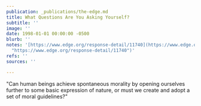 ```yaml
---
publication: _publications/the-edge.md
title: What Questions Are You Asking Yourself?
subtitle: ''
image: ''
date: 1998-01-01 00:00:00 -0500
blurb: ''
notes: '[https://www.edge.org/response-detail/11740](https://www.edge.org/response-detail/11740
  "https://www.edge.org/response-detail/11740")'
refs: ''
sources: ''

---
```

"Can human beings achieve spontaneous morality by opening ourselves further to some basic expression of nature, or must we create and adopt a set of moral guidelines?"